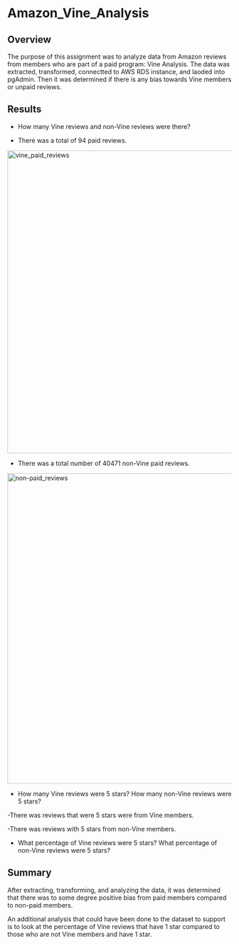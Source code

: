 # Amazon_Vine_Analysis

<!-- Overview of the analysis: Explain the purpose of this analysis. 
 analyzing Amazon reviews written by members of the paid Amazon Vine program. The Amazon Vine program is a service that allows manufacturers and publishers to receive reviews for their products. Companies like SellBy pay a small fee to Amazon and provide products to Amazon Vine members, who are then required to publish a review. extract the dataset, transform the data, connect to an AWS RDS instance, and load the transformed data into pgAdmin. determine if there is any bias toward favorable reviews from Vine members in your dataset. -->
## Overview
The purpose of this assignment was to analyze data from Amazon reviews from members who are part of a paid program: Vine Analysis. The data was extracted, transformed, connectted to AWS RDS instance, and laoded into pgAdmin. Then it was determined if there is any bias towards Vine members or unpaid reviews. 
 
<!--Results: Using bulleted lists and images of DataFrames as support, address the following questions:
How many Vine reviews and non-Vine reviews were there?
How many Vine reviews were 5 stars? How many non-Vine reviews were 5 stars?
What percentage of Vine reviews were 5 stars? What percentage of non-Vine reviews were 5 stars?-->
## Results 

* How many Vine reviews and non-Vine reviews were there?

- There was a total of 94 paid reviews. 
<img width="679" alt="vine_paid_reviews" src="https://user-images.githubusercontent.com/65638310/163071756-b2618b6b-7002-4128-8239-0233f5e960b0.png">

- There was a total number of 40471 non-Vine paid reviews.
<img width="696" alt="non-paid_reviews" src="https://user-images.githubusercontent.com/65638310/163071934-371ba46e-7c5c-453a-94c4-b0dfb8faa360.png">

* How many Vine reviews were 5 stars? How many non-Vine reviews were 5 stars?

-There was reviews that were 5 stars were from Vine members. 

-There was reviews with 5 stars from non-Vine members.

* What percentage of Vine reviews were 5 stars? What percentage of non-Vine reviews were 5 stars?

<!--Summary: In your summary, state if there is any positivity bias for reviews in the Vine program. Use the results of your analysis to support your statement. Then, provide one additional analysis that you could do with the dataset to support your statement. -->

## Summary
After extracting, transforming, and analyzing the data, it was determined that there was to some degree positive bias from paid members compared to non-paid members. 

An additional analysis that could have been done to the dataset to support is to look at the percentage of Vine reviews that have 1 star compared to those who are not Vine members and have 1 star. 
